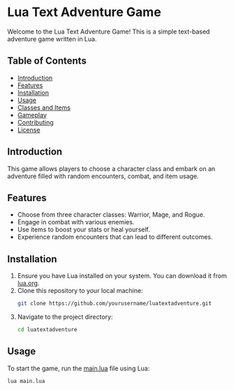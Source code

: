 # Lua Text Adventure Game

Welcome to the Lua Text Adventure Game! This is a simple text-based adventure game written in Lua.

## Table of Contents

- [Introduction](#introduction)
- [Features](#features)
- [Installation](#installation)
- [Usage](#usage)
- [Classes and Items](#classes-and-items)
- [Gameplay](#gameplay)
- [Contributing](#contributing)
- [License](#license)

## Introduction

This game allows players to choose a character class and embark on an adventure filled with random encounters, combat, and item usage.

## Features

- Choose from three character classes: Warrior, Mage, and Rogue.
- Engage in combat with various enemies.
- Use items to boost your stats or heal yourself.
- Experience random encounters that can lead to different outcomes.

## Installation

1. Ensure you have Lua installed on your system. You can download it from [lua.org](https://www.lua.org/download.html).
2. Clone this repository to your local machine:
    ```sh
    git clone https://github.com/yourusername/luatextadventure.git
    ```
3. Navigate to the project directory:
    ```sh
    cd luatextadventure
    ```

## Usage

To start the game, run the [main.lua](http://_vscodecontentref_/1) file using Lua:
```sh
lua main.lua
